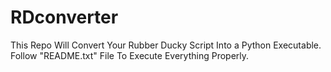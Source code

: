 # RDconverter
This Repo Will Convert Your Rubber Ducky Script Into a Python Executable. Follow "README.txt" File To Execute Everything Properly.
